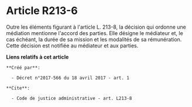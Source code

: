 # Article R213-6

Outre les éléments figurant à l'article L. 213-8, la décision qui ordonne une médiation mentionne l'accord des parties. Elle
désigne le médiateur et, le cas échéant, la durée de sa mission et les modalités de sa rémunération. Cette décision est
notifiée au médiateur et aux parties.

**Liens relatifs à cet article**

	**Créé par**:

	  - Décret n°2017-566 du 18 avril 2017 - art. 1

	**Cite**:

	  - Code de justice administrative - art. L213-8
